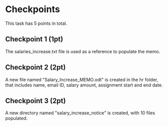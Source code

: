 # Checkpoints

This task has 5 points in total. 

## Checkpoint 1 (1pt)

The salaries_increase.txt file is used as a reference to populate the memo.

## Checkpoint 2 (2pt)

A new file named "Salary_Increase_MEMO.odt" is created in the hr folder, that includes name, email ID, salary amount, assignment start and end date.

## Checkpoint 3 (2pt)

A new directory named "salary_increase_notice" is created, with 10 files populated.